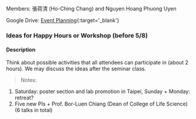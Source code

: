 
Members: 張荷清 (Ho-Ching Chang) and Nguyen Hoang Phuong Uyen

Google Drive: [Event Planning](https://drive.google.com/drive/folders/1qWYRhxHF_cTOeFAWCs1HA3WNLepQm_am){:target='_blank'}


### Ideas for Happy Hours or Workshop (before 5/8)

#### Description

Think about possible activities that all attendees can participate in (about 2 hours). We may discuss
the ideas after the seminar class.

> Notes:  
1. Saturday: poster section and lab promotion in Taipei, Sunday + Monday: retreat?  
2. Five new PIs + Prof. Bor-Luen Chiang (Dean of College of Life Science) (6 talks in total)

<!-- ### Event Program (before 5/12)

#### Description
 -->



<!-- * Program planning
* Routes
* Poster ~ 13 people
* Presentation ~20 people
* -->